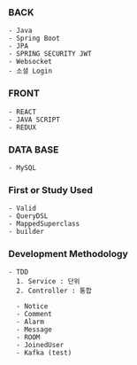 ### BACK 
```
- Java
- Spring Boot
- JPA
- SPRING SECURITY JWT
- Websocket
- 소셜 Login
```
### FRONT 
```
- REACT
- JAVA SCRIPT
- REDUX
```
### DATA BASE
```
- MySQL
```

### First or Study Used
```
- Valid
- QueryDSL
- MappedSuperclass
- builder
```
### Development Methodology
```
- TDD
  1. Service : 단위
  2. Controller : 통합

  - Notice
  - Comment
  - Alarm
  - Message
  - ROOM
  - JoinedUser
  - Kafka (test)
```


